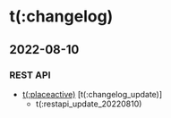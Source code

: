 # t(:changelog)

## 2022-08-10
### REST API
- [t(:placeactive)](#t-placeactive) [t(:changelog_update)]
  - t(:restapi_update_20220810)
